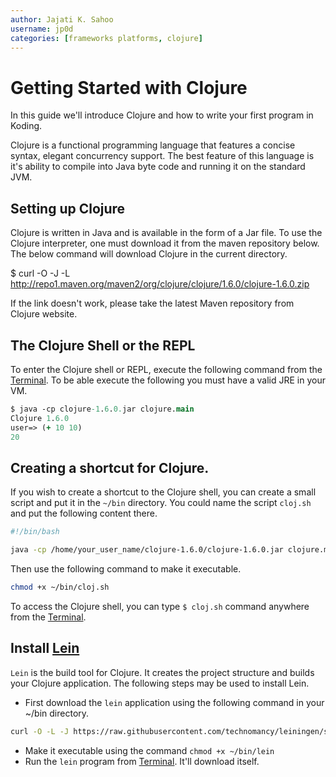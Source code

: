 ```yaml
---
author: Jajati K. Sahoo
username: jp0d
categories: [frameworks platforms, clojure]
---
```



# Getting Started with Clojure

In this guide we'll introduce Clojure and how to write your first program
in Koding.

Clojure is a functional programming language that features a concise syntax,
elegant concurrency support. The best feature of this language is it's ability
to compile into Java byte code and running it on the standard JVM.

## Setting up Clojure

Clojure is written in Java and is available in the form of a Jar file. To use
the Clojure interpreter, one must download it from the maven repository below.
The below command will download Clojure in the current directory.

$ curl -O -J -L http://repo1.maven.org/maven2/org/clojure/clojure/1.6.0/clojure-1.6.0.zip

If the link doesn't work, please take the latest Maven repository from
Clojure website.

## The Clojure Shell or the REPL

To enter the Clojure shell or REPL, execute the following command from the [Terminal][terminal].
To be able execute the following you must have a valid JRE in your VM.

```clojure
$ java -cp clojure-1.6.0.jar clojure.main
Clojure 1.6.0
user=> (+ 10 10)
20
```

## Creating a shortcut for Clojure.

If you wish to create a shortcut to the Clojure shell, you can create a small script and put it
in the `~/bin` directory. You could name the script `cloj.sh` and put the following content
there.

```sh
#!/bin/bash

java -cp /home/your_user_name/clojure-1.6.0/clojure-1.6.0.jar clojure.main
```

Then use the following command to make it executable.
```sh
chmod +x ~/bin/cloj.sh
```

To access the Clojure shell, you can type `$ cloj.sh` command anywhere from the [Terminal][terminal].

## Install [Lein](http://leiningen.org/)
`Lein` is the build tool for Clojure. It creates the project structure and builds your
Clojure application. The following steps may be used to install Lein.

- First download the `lein` application using the following command in your ~/bin directory.

```sh
curl -O -L -J https://raw.githubusercontent.com/technomancy/leiningen/stable/bin/lein
```
- Make it executable using the command `chmod +x ~/bin/lein`
- Run the `lein` program from [Terminal][terminal]. It'll download itself.

[koding]: https://koding.com
[ace]: https://koding.com/Ace
[terminal]: https://koding.com/Terminal
[lein]: http://leiningen.org/


